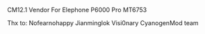 CM12.1 Vendor For Elephone P6000 Pro MT6753

Thx to: Nofearnohappy Jianminglok Visi0nary CyanogenMod team